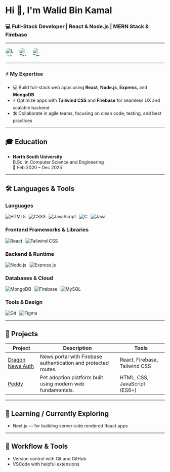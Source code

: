 # Hi 👋, I'm Walid Bin Kamal  
### 💻 Full-Stack Developer | React & Node.js | MERN Stack & Firebase  

---

<div style="display: flex; gap: 15px; flex-wrap: wrap; align-items: center; margin-bottom: 20px;">

  <a href="https://linkedin.com/in/walid-bin-kamal" target="_blank" rel="noopener noreferrer" title="LinkedIn" style="border-radius: 50%; overflow: hidden; display: inline-block;">
    <img src="https://img.shields.io/badge/-LinkedIn-0077B5?style=flat-square&logo=linkedin&logoColor=white" alt="LinkedIn" height="28" style="border-radius: 50%;" />
  </a>

  <a href="https://fb.com/walidbin.kamal.7" target="_blank" rel="noopener noreferrer" title="Facebook" style="border-radius: 50%; overflow: hidden; display: inline-block;">
    <img src="https://img.shields.io/badge/-Facebook-1877F2?style=flat-square&logo=facebook&logoColor=white" alt="Facebook" height="28" style="border-radius: 50%;" />
  </a>

  <a href="mailto:walidbin.kamal64@gmail.com" target="_blank" rel="noopener noreferrer" title="Email" style="border-radius: 50%; overflow: hidden; display: inline-block;">
    <img src="https://img.shields.io/badge/-Email-D14836?style=flat-square&logo=gmail&logoColor=white" alt="Email" height="28" style="border-radius: 50%;" />
  </a>

</div>

---

### ⚡ My Expertise
- 💻 Build full-stack web apps using **React**, **Node.js**, **Express**, and **MongoDB**  
- ⚡ Optimize apps with **Tailwind CSS** and **Firebase** for seamless UX and scalable backend  
- 🛠️ Collaborate in agile teams, focusing on clean code, testing, and best practices  

---

## 🎓 Education

- **North South University**  
  B.Sc. in Computer Science and Engineering  
  📅 Feb 2020 – Dec 2025  

---

## 🛠️ Languages & Tools

### Languages  
<div style="display: flex; gap: 10px; flex-wrap: wrap; align-items: center;">
  <img src="https://img.shields.io/badge/HTML5-E34F26?style=for-the-badge&logo=html5&logoColor=white" alt="HTML5" />
  <img src="https://img.shields.io/badge/CSS3-1572B6?style=for-the-badge&logo=css3&logoColor=white" alt="CSS3" />
  <img src="https://img.shields.io/badge/JavaScript-F7DF1E?style=for-the-badge&logo=javascript&logoColor=black" alt="JavaScript" />
  <img src="https://img.shields.io/badge/C-00599C?style=for-the-badge&logo=c&logoColor=white" alt="C" />
  <img src="https://img.shields.io/badge/Java-007396?style=for-the-badge&logo=java&logoColor=white" alt="Java" />
</div>

### Frontend Frameworks & Libraries  
<div style="display: flex; gap: 10px; flex-wrap: wrap; align-items: center;">
  <img src="https://img.shields.io/badge/React-20232A?style=for-the-badge&logo=react&logoColor=61DAFB" alt="React" />
  <img src="https://img.shields.io/badge/TailwindCSS-06B6D4?style=for-the-badge&logo=tailwindcss&logoColor=white" alt="Tailwind CSS" />
</div>

### Backend & Runtime  
<div style="display: flex; gap: 10px; flex-wrap: wrap; align-items: center;">
  <img src="https://img.shields.io/badge/Node.js-339933?style=for-the-badge&logo=nodedotjs&logoColor=white" alt="Node.js" />
  <img src="https://img.shields.io/badge/Express.js-000000?style=for-the-badge&logo=express&logoColor=white" alt="Express.js" />
</div>

### Databases & Cloud  
<div style="display: flex; gap: 10px; flex-wrap: wrap; align-items: center;">
  <img src="https://img.shields.io/badge/MongoDB-47A248?style=for-the-badge&logo=mongodb&logoColor=white" alt="MongoDB" />
  <img src="https://img.shields.io/badge/Firebase-FFCA28?style=for-the-badge&logo=firebase&logoColor=black" alt="Firebase" />
  <img src="https://img.shields.io/badge/MySQL-4479A1?style=for-the-badge&logo=mysql&logoColor=white" alt="MySQL" />
</div>

### Tools & Design  
<div style="display: flex; gap: 10px; flex-wrap: wrap; align-items: center;">
  <img src="https://img.shields.io/badge/Git-F05032?style=for-the-badge&logo=git&logoColor=white" alt="Git" />
  <img src="https://img.shields.io/badge/Figma-F24E1E?style=for-the-badge&logo=figma&logoColor=white" alt="Figma" />
</div>

---

## 📂 Projects

| Project | Description | Tools |
|---------|-------------|-------|
| [Dragon News Auth](https://github.com/WalidBinKamal/dragon-news-auth.git) | News portal with Firebase authentication and protected routes. | React, Firebase, Tailwind CSS |
| [Peddy](https://github.com/WalidBinKamal/peddy.git) | Pet adoption platform built using modern web fundamentals. | HTML, CSS, JavaScript (ES6+) |



---

## 🌱 Learning / Currently Exploring

- Next.js — for building server-side rendered React apps  

---

## 🧰 Workflow & Tools

- Version control with Git and GitHub  
- VSCode with helpful extensions  
